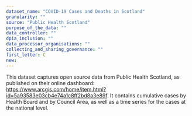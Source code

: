```yaml
---
dataset_name: "COVID-19 Cases and Deaths in Scotland"
granularity: ""
source: "Public Health Scotland"
purpose_of_the_data: ""
data_controller: ""
dpia_inclusion: ""
data_processor_organisations: ""
collecting_and_sharing_governance: ""
first_letter: C
new: 
---
```

This dataset captures open source data from Public Health Scotland, as published on their online dashboard: https://www.arcgis.com/home/item.html?id=5a93583e03cb4e74a1c8ff2bd8a3e89f. It contains cumulative cases by Health Board and by Council Area, as well as a time series for the cases at the national level.